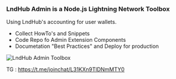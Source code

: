 <!-- ### Hi there 👋 -->

### LndHub Admin is a Node.js Lightning Network Toolbox

Using LndHub's accounting for user wallets. 

- Collect HowTo's and Snippets
- Code Repo fo Admin Extension Components
- Documetation "Best Practices" and Deploy for production


 ![LndHub Admin Toolbox](/media/lnhat-round-git.jpg)


TG : https://t.me/joinchat/L31KXn9TlDNmMTY0

<!--
**lndhub-admin/lndhub-admin** is a ✨ _special_ ✨ repository because its `README.md` (this file) appears on your GitHub profile.

Here are some ideas to get you started:

- 🔭 I’m currently working on ...
- 🌱 I’m currently learning ...
- 👯 I’m looking to collaborate on ...
- 🤔 I’m looking for help with ...
- 💬 Ask me about ...
- 📫 How to reach me: ...
- 😄 Pronouns: ...
- ⚡ Fun fact: ...
-->
